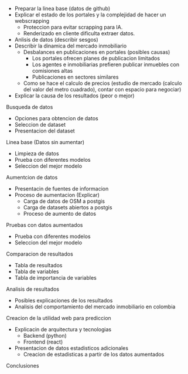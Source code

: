 * Preparar la linea base (datos de github)
* Explicar el estado de los portales y la complejidad de hacer un webscrapping
    * Proteccion para evitar scrapping para IA.
    * Renderizado en cliente dificulta extraer datos.
* Anlisis de datos (describir sesgos)
* Describir la dinamica del mercado inmobiliario
    * Desbalances en publicaciones en portales (posibles causas)
        * Los portales ofrecen planes de publicacion limitados
        * Los agentes e inmobiliarias prefieren publicar inmuebles con comisiones altas
        * Publicaciones en sectores similares
    * Como se hace el calculo de precios (estudio de mercado (calculo del valor del metro cuadrado), contar con espacio para negociar)
* Explicar la causa de los resultados (peor o mejor)



Busqueda de datos
 * Opciones para obtencion de datos
 * Seleccion de dataset
 * Presentacion del dataset

Linea base (Datos sin aumentar)
 * Limpieza de datos
 * Prueba con diferentes modelos
 * Seleccion del mejor modelo

Aumentcion de datos
 * Presentacin de fuentes de informacion
 * Proceso de aumentacion (Explicar)
    * Carga de datos de OSM a postgis
    * Carga de datasets abiertos a postgis
    * Proceso de aumento de datos

Pruebas con datos aumentados
 * Prueba con diferentes modelos
 * Seleccion del mejor modelo

Comparacion de resultados
 * Tabla de resultados
 * Tabla de variables
 * Tabla de importancia de variables

Analisis de resultados
 * Posibles explicaciones de los resultados
 * Analisis del comportamiento del mercado inmobiliario en colombia

Creacion de la utilidad web para prediccion
 * Explicacin de arquitectura y tecnologias
    * Backend (python)
    * Frontend (react)
 * Presentacion de datos estadisticos adicionales
    * Creacion de estadisticas a partir de los datos aumentados

Conclusiones
